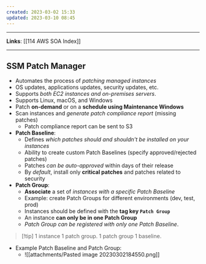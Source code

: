 ```yaml
---
created: 2023-03-02 15:33
updated: 2023-03-10 08:45
---
```

---
**Links**: [[114 AWS SOA Index]]

---
## SSM Patch Manager
- Automates the process of *patching managed instances* 
- OS updates, applications updates, security updates, etc.
- Supports *both EC2 instances and on-premises servers*.
- Supports Linux, macOS, and Windows
- Patch **on-demand** or on a **schedule using Maintenance Windows**
- Scan instances and *generate patch compliance report* (missing patches)
	- Patch compliance report can be sent to S3
- **Patch Baseline**:
	- Defines *which patches should and shouldn't be installed on your instances*
	- Ability to create custom Patch Baselines (specify approved/rejected patches)
	- Patches *can be auto-approved* within days of their release
	- By *default*, install only **critical patches** and patches related to security
- **Patch Group**:
	- **Associate** a set of *instances with a specific Patch Baseline*
	- Example: create Patch Groups for different environments (dev, test, prod)
	- Instances should be defined with the **tag key `Patch Group`**
	- An instance **can only be in one Patch Group**
	- *Patch Group can be registered with only one Patch Baseline*.

> [!tip] 1 instance 1 patch group. 1 patch group 1 baseline.

- Example Patch Baseline and Patch Group:
	- ![[attachments/Pasted image 20230302184550.png]]
